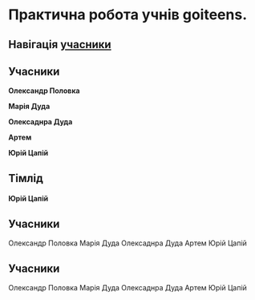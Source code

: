 # Практична робота учнів **goiteens**.

## Навігація [учасники](#учасники)
## Учасники 
**Олександр Половка**

**Марія Дуда**

**Олексаднра Дуда**

**Артем**

**Юрій Цапій**

## Тімлід 

#### Юрій Цапій

## Учасники 
Олександр Половка
Марія Дуда 
Олексаднра Дуда
Артем 
Юрій Цапій

## Учасники 
Олександр Половка
Марія Дуда 
Олексаднра Дуда
Артем 
Юрій Цапій

